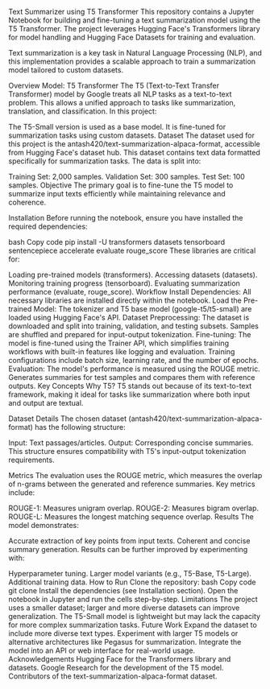Text Summarizer using T5 Transformer
This repository contains a Jupyter Notebook for building and fine-tuning a text summarization model using the T5 Transformer. The project leverages Hugging Face's Transformers library for model handling and Hugging Face Datasets for training and evaluation.

Text summarization is a key task in Natural Language Processing (NLP), and this implementation provides a scalable approach to train a summarization model tailored to custom datasets.

Overview
Model: T5 Transformer
The T5 (Text-to-Text Transfer Transformer) model by Google treats all NLP tasks as a text-to-text problem. This allows a unified approach to tasks like summarization, translation, and classification. In this project:

The T5-Small version is used as a base model.
It is fine-tuned for summarization tasks using custom datasets.
Dataset
The dataset used for this project is the antash420/text-summarization-alpaca-format, accessible from Hugging Face's dataset hub. This dataset contains text data formatted specifically for summarization tasks. The data is split into:

Training Set: 2,000 samples.
Validation Set: 300 samples.
Test Set: 100 samples.
Objective
The primary goal is to fine-tune the T5 model to summarize input texts efficiently while maintaining relevance and coherence.

Installation
Before running the notebook, ensure you have installed the required dependencies:

bash
Copy code
pip install -U transformers datasets tensorboard sentencepiece accelerate evaluate rouge_score
These libraries are critical for:

Loading pre-trained models (transformers).
Accessing datasets (datasets).
Monitoring training progress (tensorboard).
Evaluating summarization performance (evaluate, rouge_score).
Workflow
Install Dependencies: All necessary libraries are installed directly within the notebook.
Load the Pre-trained Model:
The tokenizer and T5 base model (google-t5/t5-small) are loaded using Hugging Face's API.
Dataset Preprocessing:
The dataset is downloaded and split into training, validation, and testing subsets.
Samples are shuffled and prepared for input-output tokenization.
Fine-tuning:
The model is fine-tuned using the Trainer API, which simplifies training workflows with built-in features like logging and evaluation.
Training configurations include batch size, learning rate, and the number of epochs.
Evaluation:
The model's performance is measured using the ROUGE metric.
Generates summaries for test samples and compares them with reference outputs.
Key Concepts
Why T5?
T5 stands out because of its text-to-text framework, making it ideal for tasks like summarization where both input and output are textual.

Dataset Details
The chosen dataset (antash420/text-summarization-alpaca-format) has the following structure:

Input: Text passages/articles.
Output: Corresponding concise summaries.
This structure ensures compatibility with T5's input-output tokenization requirements.

Metrics
The evaluation uses the ROUGE metric, which measures the overlap of n-grams between the generated and reference summaries. Key metrics include:

ROUGE-1: Measures unigram overlap.
ROUGE-2: Measures bigram overlap.
ROUGE-L: Measures the longest matching sequence overlap.
Results
The model demonstrates:

Accurate extraction of key points from input texts.
Coherent and concise summary generation.
Results can be further improved by experimenting with:

Hyperparameter tuning.
Larger model variants (e.g., T5-Base, T5-Large).
Additional training data.
How to Run
Clone the repository:
bash
Copy code
git clone <repository-url>
Install the dependencies (see Installation section).
Open the notebook in Jupyter and run the cells step-by-step.
Limitations
The project uses a smaller dataset; larger and more diverse datasets can improve generalization.
The T5-Small model is lightweight but may lack the capacity for more complex summarization tasks.
Future Work
Expand the dataset to include more diverse text types.
Experiment with larger T5 models or alternative architectures like Pegasus for summarization.
Integrate the model into an API or web interface for real-world usage.
Acknowledgements
Hugging Face for the Transformers library and datasets.
Google Research for the development of the T5 model.
Contributors of the text-summarization-alpaca-format dataset.
